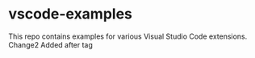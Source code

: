 # vscode-examples
This repo contains examples for various Visual Studio Code extensions.
Change2
Added after tag

